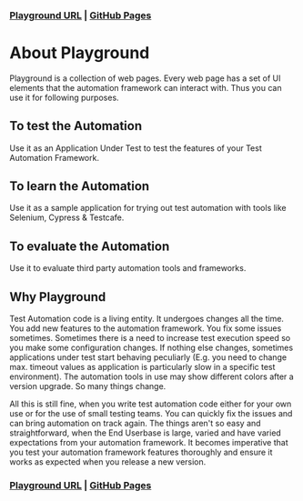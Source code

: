 ### [Playground URL](https://testautomation-playground.herokuapp.com) | [GitHub Pages](https://dineshvelhal.github.io/testautomation-playground/)

# About Playground

Playground is a collection of web pages. Every web page has a set of UI elements that the automation framework can interact with. Thus you can use it for following purposes.

## To test the Automation
Use it as an Application Under Test to test the features of your Test Automation Framework.

## To learn the Automation
Use it as a sample application for trying out test automation with tools like Selenium, Cypress & Testcafe.

## To evaluate the Automation
Use it to evaluate third party automation tools and frameworks.

## Why Playground

Test Automation code is a living entity. It undergoes changes all the time. You add new features to the automation framework. You fix some issues sometimes. Sometimes there is a need to increase test execution speed so you make some configuration changes. If nothing else changes, sometimes applications under test start behaving peculiarly (E.g. you need to change max. timeout values as application is particularly slow in a specific test environment). The automation tools in use may show different colors after a version upgrade. So many things change.

All this is still fine, when you write test automation code either for your own use or for the use of small testing teams. You can quickly fix the issues and can bring automation on track again. The things aren't so easy and straightforward, when the End Userbase is large, varied and have varied expectations from your automation framework. It becomes imperative that you test your automation framework features thoroughly and ensure it works as expected when you release a new version.

### [Playground URL](https://testautomation-playground.herokuapp.com) | [GitHub Pages](https://dineshvelhal.github.io/testautomation-playground/)



